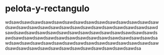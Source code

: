 # pelota-y-rectangulo
wdsawdsawdsawdsawdsawdsawdsawdsawdsawdsawdsawdsawdsawdsawdsawdsawdsawdsawdsawdsawdsawdsawdsawdsawdsawdsawdsawdsawdsawdsawdsawdsawdsawdsawdsawdsawdsawdsawdsawdsawdsawdsawdsawdsawdsawdsawdsawdsawdsawdsawdsawdsawdsawdsawdsawdsawdsawdsawdsawdsawdsawdsawdsawdsawdsawdsawdsawdsawdsawdsawdsawdsawdsawdsawdsawdsawdsawdsawdsawdsawdsawdsawdsawdsa
